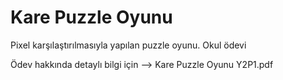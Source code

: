 # Kare Puzzle Oyunu
Pixel karşılaştırılmasıyla yapılan puzzle oyunu. Okul ödevi

Ödev hakkında detaylı bilgi için --> Kare Puzzle Oyunu Y2P1.pdf
